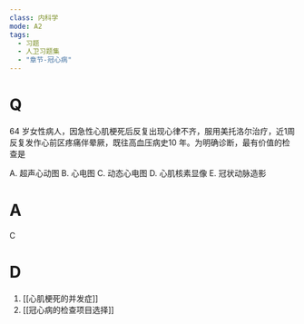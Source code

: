 ```yaml
---
class: 内科学
mode: A2
tags:
  - 习题
  - 人卫习题集
  - "章节-冠心病"
---
```


# Q
64 岁女性病人，因急性心肌梗死后反复出现心律不齐，服用美托洛尔治疗，近1周反复发作心前区疼痛伴晕厥，既往高血压病史10 年。为明确诊断，最有价值的检查是

A. 超声心动图 
B. 心电图 
C. 动态心电图
D. 心肌核素显像 
E. 冠状动脉造影
# A
C

# D
1. [[心肌梗死的并发症]]
3. [[冠心病的检查项目选择]]